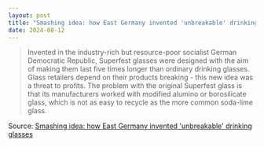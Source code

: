 ```yaml
---
layout: post
title: "Smashing idea: how East Germany invented 'unbreakable' drinking glasses"
date: 2024-08-12
---
```


> Invented in the industry-rich but resource-poor socialist German
Democratic Republic, Superfest glasses were designed with the aim of making
them last five times longer than ordinary drinking glasses. Glass retailers
depend on their products breaking - this new idea was a threat to profits.
The problem with the original Superfest glass is that its manufacturers
worked with modified alumino or borosilicate glass, which is not as easy to
recycle as the more common soda-lime glass.

Source: [Smashing idea: how East Germany invented 'unbreakable' drinking
glasses](
https://www.theguardian.com/artanddesign/article/2024/aug/06/superfest-unbreakable-drinking-glasses-east-germany
)

